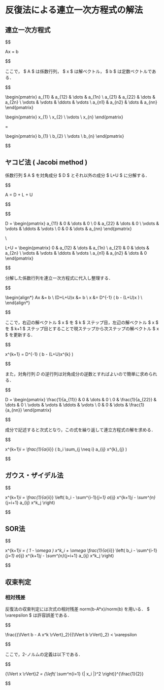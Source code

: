 # 反復法による連立一次方程式の解法


## 連立一次方程式


$$

Ax = b

$$


ここで， $ A $ は係数行列， $ x $ は解ベクトル， $ b $ は定数ベクトルである．

$$

\begin{pmatrix} 
    a_{11} & a_{12} & \dots  & a_{1n} \\
    a_{21} & a_{22} & \dots  & a_{2n} \\
    \vdots & \vdots & \ddots & \vdots \\
    a_{n1} & a_{n2} & \dots  & a_{nn}
\end{pmatrix}

\begin{pmatrix} 
    x_{1} \\
    x_{2} \\
    \vdots \\
    x_{n}
\end{pmatrix}

=

\begin{pmatrix} 
    b_{1} \\
    b_{2} \\
    \vdots \\
    b_{n}
\end{pmatrix}

$$


##  ヤコビ法 ( Jacobi method )

係数行列 $ A $ を対角成分 $ D $ とそれ以外の成分 $ L+U $ に分解する．

$$

A = D + L + U

$$


$$

D = 
\begin{pmatrix} 
    a_{11} & 0 & \dots  & 0 \\
    0 & a_{22} & \dots  & 0 \\
    \vdots & \vdots & \ddots & \vdots \\
    0 & 0 & \dots  & a_{nn}
\end{pmatrix}

\\

L+U =
\begin{pmatrix} 
    0 & a_{12} & \dots  & a_{1n} \\
    a_{21} & 0 & \dots  & a_{2n} \\
    \vdots & \vdots & \ddots & \vdots \\
    a_{n1} & a_{n2} & \dots  & 0
\end{pmatrix}

$$

分解した係数行列を連立一次方程式に代入し整理する．

$$

\begin{align*}
Ax &= b \\
(D+L+U)x &= b \\
x &= D^{-1} ( b - (L+U)x ) \\
\end{align*}

$$

ここで，右辺の解ベクトル $ x $ を $ k $ ステップ目，左辺の解ベクトル $ x $ を $ k+1 $ ステップ目とすることで現ステップから次ステップの解ベクトル $ x $ を更新する．

$$

x^{k+1} = D^{-1} ( b - (L+U)x^{k} )

$$


また，対角行列 $D$ の逆行列は対角成分の逆数とすればよいので簡単に求められる．

$$

D = 
\begin{pmatrix} 
    \frac{1}{a_{11}} & 0 & \dots  & 0 \\
    0 & \frac{1}{a_{22}} & \dots  & 0 \\
    \vdots & \vdots & \ddots & \vdots \\
    0 & 0 & \dots  & \frac{1}{a_{nn}}
\end{pmatrix}

$$


成分で記述すると次式となり，この式を繰り返して連立方程式の解を求める．

$$

x^{k+1}_i = \frac{1}{a_{ii}} ( b_i \sum_{j \neq i} a_{ij} x^{k}_{j} )

$$





## ガウス・ザイデル法

$$

x^{k+1}_i = \frac{1}{a_{ii}} \left( b_i - \sum^{i-1}_{j=1} a_{ij} x^{k+1}_j - \sum^{n}_{j=i+1} a_{ij} x^k_j \right)

$$


## SOR法

$$

x^{k+1}_i =
( 1 - \omega ) x^k_i +
\omega \frac{1}{a_{ii}} \left( b_i - \sum^{i-1}_{j=1} a_{ij} x^{k+1}_j - \sum^{n}_{j=i+1} a_{ij} x^k_j \right)

$$



## 収束判定

### 相対残差

反復法の収束判定には次式の相対残差 norm(b-A*x)/norm(b) を用いる． $ \varepsilon $ は許容誤差である．

$$

\frac{{\lVert b - A x^k \rVert}_2}{{\lVert b \rVert}_2} < \varepsilon

$$

ここで，2-ノルムの定義は以下である．

$$

{\lVert x \rVert}_2 = {\left( \sum^n_{i=1} {| x_i |}^2  \right)}^{\frac{1}{2}}

$$
